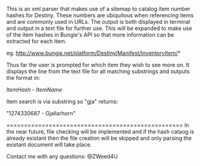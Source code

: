 This is an xml parser that makes use of a sitemap to catalog item number hashes for Destiny. These numbers are ubiquitous when referencing items and are commonly used in URLs. The output is both displayed in terminal and output in a text file for further use. 
This will be expanded to make use of the item hashes in Bungie's API so that more information can be extracted for each item.  

eg. http://www.bungie.net/platform/Destiny/Manifest/InventoryItem/*  

Thus far the user is prompted for which item they wish to see more on. It displays the line from the text file for all matching substrings and outputs the format in:  

*ItemHash* - *ItemName*  

Item search is via substring so "gja" returns:  

"1274330687 - Gjallarhorn"  

==================================================
In the near future, file checking will be implemented and if the hash cataog is already existant then the file creation will be skipped and only parsing the existant document will take place. 



Contact me with any questions: @ZWeed4U
